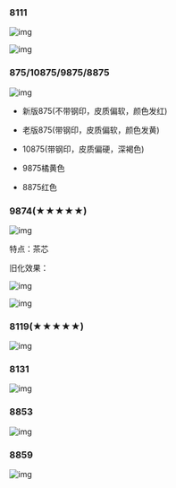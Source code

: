 ### 8111
![img](图/8111.jpg)

![img](图/8111旧化后.jpeg)

### 875/10875/9875/8875

![img](图/875.jpg)

- 新版875(不带钢印，皮质偏软，颜色发红)
- 老版875(带钢印，皮质偏软，颜色发黄)

- 10875(带钢印，皮质偏硬，深褐色)
- 9875橘黄色
- 8875红色

### 9874(★★★★★)

![img](图/9874.webp)

特点：茶芯

旧化效果：

![img](图/9874.jpeg)

![img](图/9874_2.jpeg)

### 8119(★★★★★)

![img](图/8119.jpg)

### 8131
![img](图/8131.jpg)

### 8853
![img](图/8853.jpg)

### 8859
![img](图/8859.jpg)



